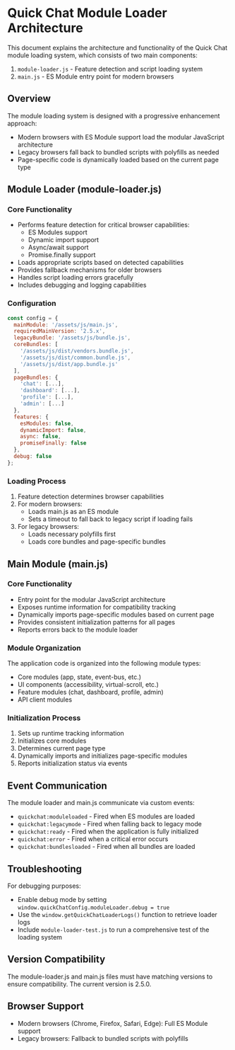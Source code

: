 # Quick Chat Module Loader Architecture

This document explains the architecture and functionality of the Quick Chat module loading system, which consists of two main components:

1. `module-loader.js` - Feature detection and script loading system
2. `main.js` - ES Module entry point for modern browsers

## Overview

The module loading system is designed with a progressive enhancement approach:

- Modern browsers with ES Module support load the modular JavaScript architecture
- Legacy browsers fall back to bundled scripts with polyfills as needed
- Page-specific code is dynamically loaded based on the current page type

## Module Loader (module-loader.js)

### Core Functionality

- Performs feature detection for critical browser capabilities:
  - ES Modules support
  - Dynamic import support
  - Async/await support
  - Promise.finally support
- Loads appropriate scripts based on detected capabilities
- Provides fallback mechanisms for older browsers
- Handles script loading errors gracefully
- Includes debugging and logging capabilities

### Configuration

```javascript
const config = {
  mainModule: '/assets/js/main.js',
  requiredMainVersion: '2.5.x',
  legacyBundle: '/assets/js/bundle.js',
  coreBundles: [
    '/assets/js/dist/vendors.bundle.js',
    '/assets/js/dist/common.bundle.js',
    '/assets/js/dist/app.bundle.js'
  ],
  pageBundles: {
    'chat': [...],
    'dashboard': [...],
    'profile': [...],
    'admin': [...]
  },
  features: {
    esModules: false,
    dynamicImport: false,
    async: false,
    promiseFinally: false
  },
  debug: false
};
```

### Loading Process

1. Feature detection determines browser capabilities
2. For modern browsers:
   - Loads main.js as an ES module
   - Sets a timeout to fall back to legacy script if loading fails
3. For legacy browsers:
   - Loads necessary polyfills first
   - Loads core bundles and page-specific bundles

## Main Module (main.js)

### Core Functionality

- Entry point for the modular JavaScript architecture
- Exposes runtime information for compatibility tracking
- Dynamically imports page-specific modules based on current page
- Provides consistent initialization patterns for all pages
- Reports errors back to the module loader

### Module Organization

The application code is organized into the following module types:

- Core modules (app, state, event-bus, etc.)
- UI components (accessibility, virtual-scroll, etc.)
- Feature modules (chat, dashboard, profile, admin)
- API client modules

### Initialization Process

1. Sets up runtime tracking information
2. Initializes core modules
3. Determines current page type
4. Dynamically imports and initializes page-specific modules
5. Reports initialization status via events

## Event Communication

The module loader and main.js communicate via custom events:

- `quickchat:moduleloaded` - Fired when ES modules are loaded
- `quickchat:legacymode` - Fired when falling back to legacy mode
- `quickchat:ready` - Fired when the application is fully initialized
- `quickchat:error` - Fired when a critical error occurs
- `quickchat:bundlesloaded` - Fired when all bundles are loaded

## Troubleshooting

For debugging purposes:

- Enable debug mode by setting `window.quickChatConfig.moduleLoader.debug = true`
- Use the `window.getQuickChatLoaderLogs()` function to retrieve loader logs
- Include `module-loader-test.js` to run a comprehensive test of the loading system

## Version Compatibility

The module-loader.js and main.js files must have matching versions to ensure compatibility. The current version is 2.5.0.

## Browser Support

- Modern browsers (Chrome, Firefox, Safari, Edge): Full ES Module support
- Legacy browsers: Fallback to bundled scripts with polyfills
